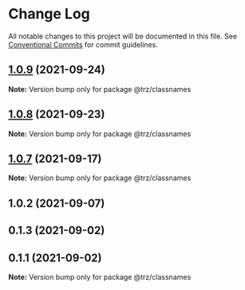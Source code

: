 # Change Log

All notable changes to this project will be documented in this file.
See [Conventional Commits](https://conventionalcommits.org) for commit guidelines.

## [1.0.9](https://github.com/chenzhenyuan/trz/compare/@trz/classnames@1.0.8...@trz/classnames@1.0.9) (2021-09-24)

**Note:** Version bump only for package @trz/classnames





## [1.0.8](https://github.com/chenzhenyuan/trz/compare/@trz/classnames@1.0.2...@trz/classnames@1.0.8) (2021-09-23)

**Note:** Version bump only for package @trz/classnames

## [1.0.7](https://github.com/chenzhenyuan/trz/compare/@trz/classnames@1.0.2...@trz/classnames@1.0.7) (2021-09-17)

**Note:** Version bump only for package @trz/classnames

## 1.0.2 (2021-09-07)

## 0.1.3 (2021-09-02)

## 0.1.1 (2021-09-02)

**Note:** Version bump only for package @trz/classnames
